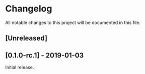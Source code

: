 # Changelog
All notable changes to this project will be documented in this file.

## [Unreleased]

## [0.1.0-rc.1] - 2019-01-03

Initial release.

